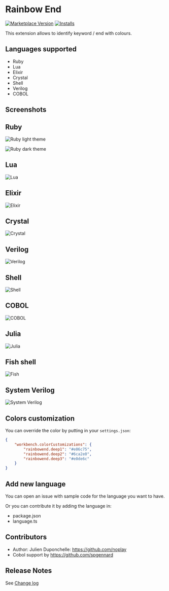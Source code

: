 # Rainbow End

[![Marketplace Version](https://vsmarketplacebadge.apphb.com/version/jduponchelle.rainbow-end.svg)](https://marketplace.visualstudio.com/items?itemName=jduponchelle.rainbow-end) [![Installs](https://vsmarketplacebadge.apphb.com/installs/jduponchelle.rainbow-end.svg)](https://marketplace.visualstudio.com/items?itemName=jduponchelle.rainbow-end)

This extension allows to identify keyword / end with colours.

## Languages supported

* Ruby
* Lua
* Elixir
* Crystal
* Shell
* Verilog
* COBOL

## Screenshots

## Ruby

![Ruby light theme](https://github.com/noplay/vscode-rainbow-end/raw/master/images/2.png)

![Ruby dark theme](https://github.com/noplay/vscode-rainbow-end/raw/master/images/1.png)

## Lua

![Lua](https://github.com/noplay/vscode-rainbow-end/raw/master/images/lua.png)

## Elixir

![Elixir](https://github.com/noplay/vscode-rainbow-end/raw/master/images/elixir.png)

## Crystal

![Crystal](https://github.com/noplay/vscode-rainbow-end/raw/master/images/crystal.png)

## Verilog

![Verilog](https://github.com/noplay/vscode-rainbow-end/raw/master/images/verilog.png)

## Shell

![Shell](https://github.com/noplay/vscode-rainbow-end/raw/master/images/shell.png)

## COBOL

![COBOL](https://github.com/noplay/vscode-rainbow-end/raw/master/images/cobol.png)

## Julia

![Julia](https://github.com/noplay/vscode-rainbow-end/raw/master/images/julia.png)

## Fish shell
![Fish](https://github.com/noplay/vscode-rainbow-end/raw/master/images/fish.png)

## System Verilog
![System Verilog](https://github.com/noplay/vscode-rainbow-end/raw/master/images/systemverilog.png)

## Colors customization

You can override the color by putting in your `settings.json`:

```json
{
    "workbench.colorCustomizations": {
        "rainbowend.deep1": "#e06c75",
        "rainbowend.deep2": "#6ca2e0",
        "rainbowend.deep3": "#e0de6c"
    }
}
```

## Add new language

You can open an issue with sample code for the language you want to have.

Or you can contribute it by adding the language in:

* package.json
* language.ts

## Contributors

* Author: Julien Duponchelle: https://github.com/noplay
* Cobol support by https://github.com/spgennard

## Release Notes

See [Change log](https://github.com/noplay/vscode-rainbow-end/blob/master/CHANGELOG.md)
